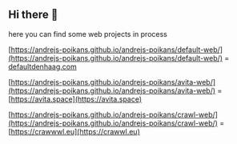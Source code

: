 ## Hi there 👋

here you can find some web projects in process

[https://andrejs-poikans.github.io/andrejs-poikans/default-web/](https://andrejs-poikans.github.io/andrejs-poikans/default-web/) = [defaultdenhaag.com](https://defaultdenhaag.com)

[https://andrejs-poikans.github.io/andrejs-poikans/avita-web/](https://andrejs-poikans.github.io/andrejs-poikans/avita-web/) = [https://avita.space](https://avita.space)

[https://andrejs-poikans.github.io/andrejs-poikans/crawl-web/](https://andrejs-poikans.github.io/andrejs-poikans/crawl-web/) = [https://crawwwl.eu](https://crawwl.eu)
